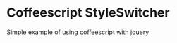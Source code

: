 Coffeescript StyleSwitcher
=========================

Simple example of using coffeescript with jquery